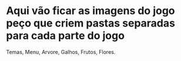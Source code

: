 Aqui vão ficar as imagens do jogo peço que criem pastas separadas para cada parte do jogo
=====================================
Temas,
Menu,
Arvore,
Galhos,
Frutos,
Flores.

